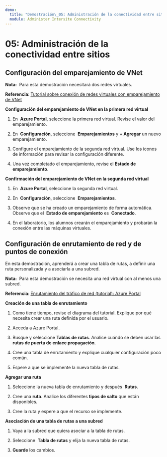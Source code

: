 ```yaml
---
demo:
  title: "Demostración\_05: Administración de la conectividad entre sitios"
  module: Administer Intersite Connectivity
---
```


# 05: Administración de la conectividad entre sitios

## Configuración del emparejamiento de VNet

**Nota:**  Para esta demostración necesitará dos redes virtuales.

**Referencia**: [Tutorial sobre conexión de redes virtuales con emparejamiento de VNet](https://docs.microsoft.com/azure/virtual-network/tutorial-connect-virtual-networks-portal)

**Configuración del emparejamiento de VNet en la primera red virtual**

1. En  **Azure Portal**, seleccione la primera red virtual. Revise el valor del emparejamiento. 

1. En  **Configuración**, seleccione  **Emparejamientos** y **+ Agregar** un nuevo emparejamiento.

1. Configure el emparejamiento de la segunda red virtual. Use los iconos de información para revisar la configuración diferente. 

1. Una vez completado el emparejamiento, revise el **Estado de emparejamiento**. 

**Confirmación del emparejamiento de VNet en la segunda red virtual**

1. En  **Azure Portal**, seleccione la segunda red virtual.

1. En  **Configuración**, seleccione  **Emparejamientos**.

1. Observe que se ha creado un emparejamiento de forma automática.  Observe que el  **Estado de emparejamiento** es  **Conectado**.

1. En el laboratorio, los alumnos crearán el emparejamiento y probarán la conexión entre las máquinas virtuales. 

## Configuración de enrutamiento de red y de puntos de conexión

En esta demostración, aprenderá a crear una tabla de rutas, a definir una ruta personalizada y a asociarla a una subred.

**Nota:**  Para esta demostración se necesita una red virtual con al menos una subred.

**Referencia**: [Enrutamiento del tráfico de red (tutorial): Azure Portal](https://learn.microsoft.com/azure/virtual-network/tutorial-create-route-table-portal#create-a-route-table)

**Creación de una tabla de enrutamiento**

1. Como tiene tiempo, revise el diagrama del tutorial. Explique por qué necesita crear una ruta definida por el usuario. 

1. Acceda a Azure Portal.

1. Busque y seleccione **Tablas de rutas**. Analice cuándo se deben usar las **rutas de puerta de enlace propagación**. 

1. Cree una tabla de enrutamiento y explique cualquier configuración poco común. 

1. Espere a que se implemente la nueva tabla de rutas.

**Agregar una ruta**

1.  Seleccione la nueva tabla de enrutamiento y después  **Rutas**.

1.  Cree una **ruta**. Analice los diferentes **tipos de salto** que están disponibles. 

1.  Cree la ruta y espere a que el recurso se implemente.
 
**Asociación de una tabla de rutas a una subred**

1.  Vaya a la subred que quiera asociar a la tabla de rutas.

1.  Seleccione  **Tabla de rutas** y elija la nueva tabla de rutas. 

1.  **Guarde** los cambios.

